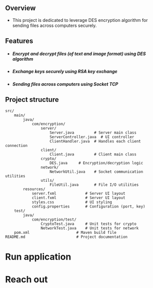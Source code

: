 ## Overview
* This project is dedicated to leverage DES encryption algorithm for sending  files across computers securely.
## Features
* ##### Encrypt and decrypt files (of text and image format) using DES algorithm
* ##### Exchange keys securely using RSA key exchange
* ##### Sending files across computers using Socket TCP
## Project structure

    src/
        main/
            java/
                com/encryption/
                    server/
                        Server.java         # Server main class
                        ServerController.java  # UI controller
                        ClientHandler.java  # Handles each client connection
                    client/
                        Client.java         # Client main class
                    crypto/
                        DES.java     # Encryption/decryption logic
                    network/
                        NetworkUtil.java    # Socket communication utilities
                    utils/
                        FileUtil.java       # File I/O utilities
            resources/
                server.fxml             # Server UI layout
                client.fxml             # Server UI layout
                styles.css              # UI styling
                config.properties       # Configuration (port, key)
        test/
            java/
                com/encryption/test/
                    CryptoTest.java     # Unit tests for crypto
                    NetworkTest.java    # Unit tests for network
        pom.xml                     # Maven build file
    README.md                       # Project documentation

# Run application

# Reach out